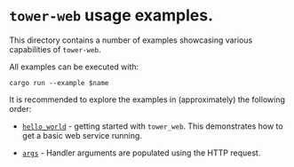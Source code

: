 # `tower-web` usage examples.

This directory contains a number of examples showcasing various capabilities of
`tower-web`.

All examples can be executed with:

```
cargo run --example $name
```

It is recommended to explore the examples in (approximately) the following
order:

* [`hello_world`](hello_world.rs) - getting started with `tower_web`. This
  demonstrates how to get a basic web service running.

* [`args`](args.rs) - Handler arguments are populated using the HTTP request.
